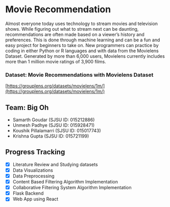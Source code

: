 # Movie Recommendation

Almost everyone today uses technology to stream movies and television shows. While figuring out what to stream next can be daunting, recommendations are often made based on a viewer’s history and preferences. This is done through machine learning and can be a fun and easy project for beginners to take on. New programmers can practice by coding in either Python or R languages and with data from the Movielens Dataset. Generated by more than 6,000 users, Movielens currently includes more than 1 million movie ratings of 3,900 films.

### Dataset: Movie Recommendations with Movielens Dataset
[https://grouplens.org/datasets/movielens/1m/](https://grouplens.org/datasets/movielens/1m/)

## Team: Big Oh
- Samarth Goudar (SJSU ID: 015212886)
- Unmesh Padhye (SJSU ID: 015928471)
- Koushik Pillalamarri (SJSU ID: 015017743)
- Krishna Gupta (SJSU ID: 015721199)

## Progress Tracking
- [x] Literature Review and Studying datasets
- [x] Data Visualizations
- [x] Data Preprocessing
- [x] Content Based Filtering Algorithm Implementation
- [x] Collaborative Filtering System Algorithm Implementation
- [x] Flask Backend
- [x] Web App using React
